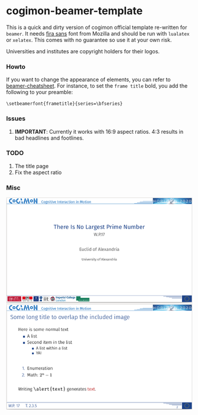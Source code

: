 # cogimon-beamer-template

This is a quick and dirty version of cogimon official template re-written for `beamer`. 
It needs [fira sans](https://github.com/bBoxType/FiraSans) font from Mozilla and should be run with `lualatex` or `xelatex`. 
This comes with no guarantee so use it at your own risk.

Universities and institutes are copyright holders for their logos.

### Howto
If you want to change the appearance of elements, you can refer to [beamer-cheatsheet](http://www.cpt.univ-mrs.fr/~masson/latex/Beamer-appearance-cheat-sheet.pdf). For instance, to set the `frame title` bold, you add the following to your preamble:
```TeX
\setbeamerfont{frametitle}{series=\bfseries}
```

### Issues
1. **IMPORTANT**: Currently it works with 16:9 aspect ratios. 4:3 results in bad headlines and footlines.

### TODO
1. The title page
2. Fix the aspect ratio

### Misc
![test.png](https://raw.githubusercontent.com/cogimon/cogimon-beamer-template/master/test.png)